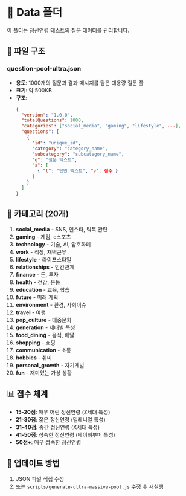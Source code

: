 # 📂 Data 폴더

이 폴더는 정신연령 테스트의 질문 데이터를 관리합니다.

## 📄 파일 구조

### question-pool-ultra.json
- **용도**: 1000개의 질문과 결과 메시지를 담은 대용량 질문 풀
- **크기**: 약 500KB
- **구조**:
  ```json
  {
    "version": "1.0.0",
    "totalQuestions": 1000,
    "categories": ["social_media", "gaming", "lifestyle", ...],
    "questions": [
      {
        "id": "unique_id",
        "category": "category_name",
        "subcategory": "subcategory_name",
        "q": "질문 텍스트",
        "a": [
          { "t": "답변 텍스트", "v": 점수 }
        ]
      }
    ]
  }
  ```

## 🎯 카테고리 (20개)

1. **social_media** - SNS, 인스타, 틱톡 관련
2. **gaming** - 게임, e스포츠
3. **technology** - 기술, AI, 암호화폐
4. **work** - 직장, 재택근무
5. **lifestyle** - 라이프스타일
6. **relationships** - 인간관계
7. **finance** - 돈, 투자
8. **health** - 건강, 운동
9. **education** - 교육, 학습
10. **future** - 미래 계획
11. **environment** - 환경, 사회이슈
12. **travel** - 여행
13. **pop_culture** - 대중문화
14. **generation** - 세대별 특성
15. **food_dining** - 음식, 배달
16. **shopping** - 쇼핑
17. **communication** - 소통
18. **hobbies** - 취미
19. **personal_growth** - 자기계발
20. **fun** - 재미있는 가상 상황

## 📊 점수 체계

- **15-20점**: 매우 어린 정신연령 (Z세대 특성)
- **21-30점**: 젊은 정신연령 (밀레니얼 특성)
- **31-40점**: 중간 정신연령 (X세대 특성)
- **41-50점**: 성숙한 정신연령 (베이비부머 특성)
- **50점+**: 매우 성숙한 정신연령

## 🔄 업데이트 방법

1. JSON 파일 직접 수정
2. 또는 `scripts/generate-ultra-massive-pool.js` 수정 후 재실행